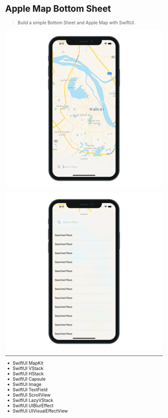 # Apple Map Bottom Sheet

> Build a simple Bottom Sheet and Apple Map with SwiftUI.

![Apple Map Bottom Sheet 1](./AppleMapBottomSheet_1.png "Apple Map Bottom Sheet 1")

![Apple Map Bottom Sheet 2](./AppleMapBottomSheet_2.png "Apple Map Bottom Sheet 2")

---

- SwiftUI MapKit
- SwiftUI VStack
- SwiftUI HStack
- SwiftUI Capsule
- SwiftUI Image
- SwiftUI TextField
- SwiftUI ScrollView
- SwiftUI LazyVStack
- SwiftUI UIBlurEffect
- SwiftUI UIVisualEffectView
